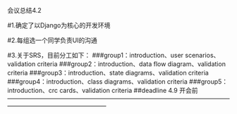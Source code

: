 会议总结4.2

#1.确定了以Django为核心的开发环境

#2.每组选一个同学负责UI的沟通

#3.关于SRS，目前分工如下：
###group1：introduction、user scenarios、validation criteria
###group2：introduction、data flow diagram、validation criteria
###group3：introduction、state diagrams、validation criteria
###group4：introduction、class diagrams、validation criteria
###group5：introduction、crc cards、validation criteria
##deadline 4.9 开会前
————————————————————————————————————————————————————